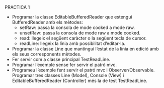 PRACTICA 1
- Programar la classe EditableBufferedReader que estengui BufferedReader amb els mètodes:
    - setRaw: passa la consola de mode cooked a mode raw.
    - unsetRaw: passa la consola de mode raw a mode cooked.
    - read: llegeix el següent caràcter o la següent tecla de cursor.
    - readLine: llegeix la línia amb possibilitat d’editar-la.
- Programar la classe Line que mantingui l’estat de la línia en edició amb els seus corresponents mètodes.
- Fer servir com a classe principal TestReadLine.
- Programar l’exemple sense fer servir el patró mvc. 
- Programeu l’exemple fent servir el patró mvc i Observer/Observable. Programar tres classes Line (Model), Console (View) i EditableBufferedReader (Controller) més la de test TestReadLine.
